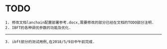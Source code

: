 # TODO #
	1. 修改文档lanchain配置部署参考.docx,需要修改的部分已经在文档的TODO部分注明.
	2. IBFT的各种调优参数的功能及优化.

----------

	3. ibft部分的测试用例,在2018/5/9日中午前完成.
	
